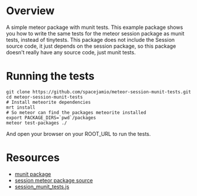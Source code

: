 Overview
==========================
A simple meteor package with munit tests. This example package shows you how to write the same tests for the
meteor session package as munit tests, instead of tinytests. This package does not include the Session source code, it
just depends on the session package, so this package doesn't really have any source code, just munit tests.


Running the tests
=================

```
git clone https://github.com/spacejamio/meteor-session-munit-tests.git
cd meteor-session-munit-tests
# Install meteorite dependencies
mrt install
# So meteor can find the packages meteorite installed
export PACKAGE_DIRS=`pwd`/packages
meteor test-packages ./
```
And open your browser on your ROOT_URL to run the tests.

Resources
=========

* [munit package](https://atmospherejs.com/package/munit)
* [session meteor package source](https://github.com/meteor/meteor/tree/devel/packages/session)
* [session_munit_tests.js](https://github.com/spacejamio/meteor-session-munit-tests/blob/master/session_munit_tests.js)
